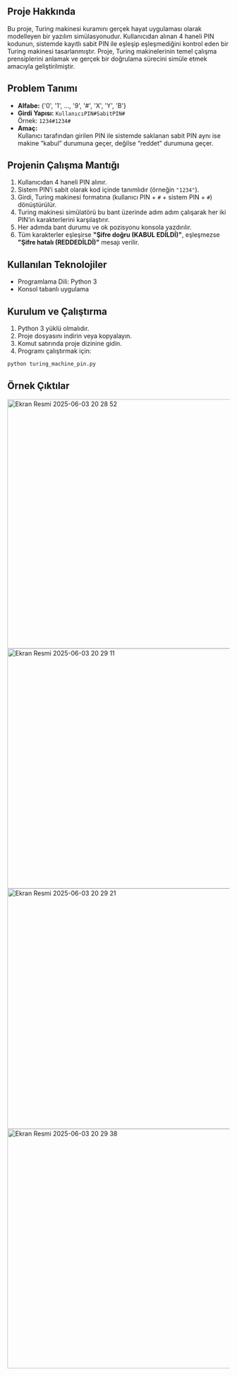 ## Proje Hakkında

Bu proje, Turing makinesi kuramını gerçek hayat uygulaması olarak modelleyen bir yazılım simülasyonudur. Kullanıcıdan alınan 4 haneli PIN kodunun, sistemde kayıtlı sabit PIN ile eşleşip eşleşmediğini kontrol eden bir Turing makinesi tasarlanmıştır. Proje, Turing makinelerinin temel çalışma prensiplerini anlamak ve gerçek bir doğrulama sürecini simüle etmek amacıyla geliştirilmiştir.

## Problem Tanımı

- **Alfabe:** {'0', '1', ..., '9', '#', 'X', 'Y', 'B'}
- **Girdi Yapısı:** `KullanıcıPIN#SabitPIN#`  
  Örnek: `1234#1234#`
- **Amaç:**  
  Kullanıcı tarafından girilen PIN ile sistemde saklanan sabit PIN aynı ise makine “kabul” durumuna geçer, değilse “reddet” durumuna geçer.

## Projenin Çalışma Mantığı

1. Kullanıcıdan 4 haneli PIN alınır.
2. Sistem PIN’i sabit olarak kod içinde tanımlıdır (örneğin `"1234"`).
3. Girdi, Turing makinesi formatına (kullanıcı PIN + `#` + sistem PIN + `#`) dönüştürülür.
4. Turing makinesi simülatörü bu bant üzerinde adım adım çalışarak her iki PIN’in karakterlerini karşılaştırır.
5. Her adımda bant durumu ve ok pozisyonu konsola yazdırılır.
6. Tüm karakterler eşleşirse **"Şifre doğru (KABUL EDİLDİ)"**, eşleşmezse **"Şifre hatalı (REDDEDİLDİ)"** mesajı verilir.

## Kullanılan Teknolojiler

- Programlama Dili: Python 3
- Konsol tabanlı uygulama

## Kurulum ve Çalıştırma

1. Python 3 yüklü olmalıdır.
2. Proje dosyasını indirin veya kopyalayın.
3. Komut satırında proje dizinine gidin.
4. Programı çalıştırmak için:

```bash
python turing_machine_pin.py
```

## Örnek Çıktılar

<img width="564" alt="Ekran Resmi 2025-06-03 20 28 52" src="https://github.com/user-attachments/assets/2a6a5a11-07dd-470f-b3b5-1f9ce6599da7" />

<img width="543" alt="Ekran Resmi 2025-06-03 20 29 11" src="https://github.com/user-attachments/assets/f172e398-b67e-4a80-84df-bd9ccbd2ca8e" />

<img width="544" alt="Ekran Resmi 2025-06-03 20 29 21" src="https://github.com/user-attachments/assets/a9859a5a-4d31-4cc8-9533-181ef404425b" />

<img width="542" alt="Ekran Resmi 2025-06-03 20 29 38" src="https://github.com/user-attachments/assets/df254256-6e9c-4443-81cc-e001a576da93" />
